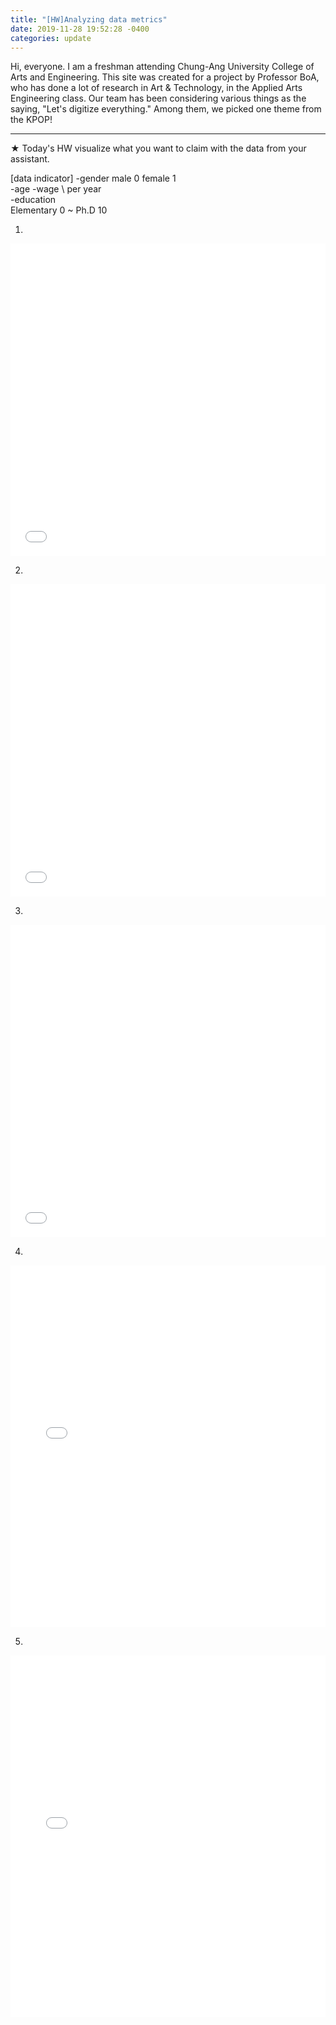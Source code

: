 ```yaml
---
title: "[HW]Analyzing data metrics"
date: 2019-11-28 19:52:28 -0400
categories: update
---
```


Hi, everyone. I am a freshman attending Chung-Ang University College of Arts and Engineering. This site was created for a project by Professor BoA, who has done a lot of research in Art & Technology, in the Applied Arts Engineering class. Our team has been considering various things as the saying, "Let's digitize everything." Among them, we picked one theme from the KPOP!

------------------------------------------------------------------------------------------------

★ Today's HW
visualize what you want to claim with the data from your assistant.

[data indicator]
-gender	
male	0
female	1	
-age
-wage
\ per year	
-education	
Elementary	0 ~ Ph.D	10


1. 
<iframe title="Who is more economical, man or woman?" aria-label="Scatter Plot" id="datawrapper-chart-wZ8R1" src="//datawrapper.dwcdn.net/wZ8R1/2/" scrolling="no" frameborder="0" style="width: 0; min-width: 100% !important; border: none;" height="500"></iframe><script type="text/javascript">!function(){"use strict";window.addEventListener("message",function(a){if(void 0!==a.data["datawrapper-height"])for(var e in a.data["datawrapper-height"]){var t=document.getElementById("datawrapper-chart-"+e)||document.querySelector("iframe[src*='"+e+"']");t&&(t.style.height=a.data["datawrapper-height"][e]+"px")}})}();</script>

2.
<iframe title=" Will you have stronger economic power as you get older?" aria-label="Scatter Plot" id="datawrapper-chart-EsPqW" src="//datawrapper.dwcdn.net/EsPqW/1/" scrolling="no" frameborder="0" style="width: 0; min-width: 100% !important; border: none;" height="500"></iframe><script type="text/javascript">!function(){"use strict";window.addEventListener("message",function(a){if(void 0!==a.data["datawrapper-height"])for(var e in a.data["datawrapper-height"]){var t=document.getElementById("datawrapper-chart-"+e)||document.querySelector("iframe[src*='"+e+"']");t&&(t.style.height=a.data["datawrapper-height"][e]+"px")}})}();</script>

3.
<iframe title="Who is more educated, man or woman?" aria-label="Scatter Plot" id="datawrapper-chart-8x90i" src="//datawrapper.dwcdn.net/8x90i/1/" scrolling="no" frameborder="0" style="width: 0; min-width: 100% !important; border: none;" height="500"></iframe><script type="text/javascript">!function(){"use strict";window.addEventListener("message",function(a){if(void 0!==a.data["datawrapper-height"])for(var e in a.data["datawrapper-height"]){var t=document.getElementById("datawrapper-chart-"+e)||document.querySelector("iframe[src*='"+e+"']");t&&(t.style.height=a.data["datawrapper-height"][e]+"px")}})}();</script>

4.
<iframe title="The higher the level of education, the more economical?" aria-label="Scatter Plot" id="datawrapper-chart-jEJ0A" src="//datawrapper.dwcdn.net/jEJ0A/1/" scrolling="no" frameborder="0" style="width: 0; min-width: 100% !important; border: none;" height="579"></iframe><script type="text/javascript">!function(){"use strict";window.addEventListener("message",function(a){if(void 0!==a.data["datawrapper-height"])for(var e in a.data["datawrapper-height"]){var t=document.getElementById("datawrapper-chart-"+e)||document.querySelector("iframe[src*='"+e+"']");t&&(t.style.height=a.data["datawrapper-height"][e]+"px")}})}();</script>


5. 
<iframe title="Will the older you are, the higher the level of education?" aria-label="Scatter Plot" id="datawrapper-chart-qYINX" src="//datawrapper.dwcdn.net/qYINX/1/" scrolling="no" frameborder="0" style="width: 0; min-width: 100% !important; border: none;" height="579"></iframe><script type="text/javascript">!function(){"use strict";window.addEventListener("message",function(a){if(void 0!==a.data["datawrapper-height"])for(var e in a.data["datawrapper-height"]){var t=document.getElementById("datawrapper-chart-"+e)||document.querySelector("iframe[src*='"+e+"']");t&&(t.style.height=a.data["datawrapper-height"][e]+"px")}})}();</script>

